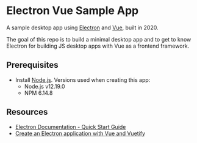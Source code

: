 # Electron Vue Sample App
A sample desktop app using [Electron](https://www.electronjs.org/) and  [Vue](https://vuejs.org/), built in 2020.

The goal of this repo is to build a minimal desktop app and to get to know Electron for building JS desktop apps with Vue as a frontend framework.

## Prerequisites

- Install [Node.js](https://nodejs.org/en/download/). Versions used when creating this app:
  - Node.js v12.19.0
  - NPM 6.14.8

## Resources
- [Electron Documentation - Quick Start Guide](https://www.electronjs.org/docs/tutorial/quick-start)
- [Create an Electron application with Vue and Vuetify](https://itnext.io/electron-application-with-vue-js-and-vuetify-f2a1f9c749b8)
